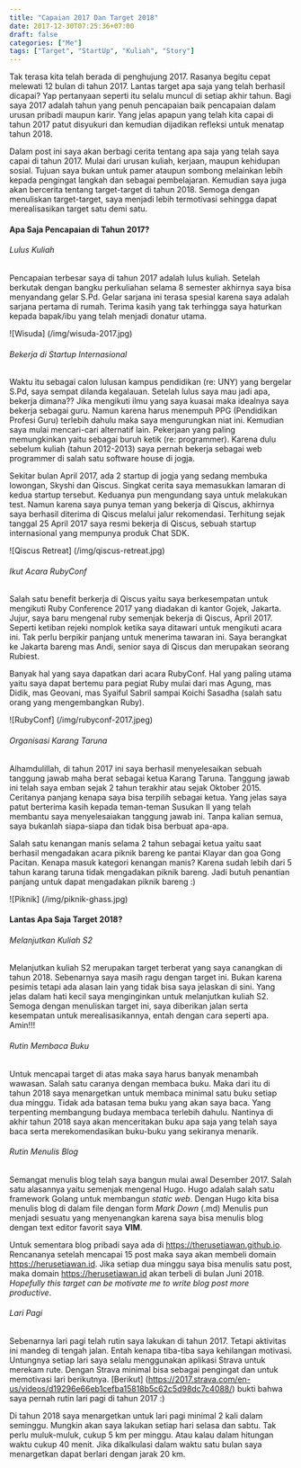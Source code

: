 ```yaml
---
title: "Capaian 2017 Dan Target 2018"
date: 2017-12-30T07:25:36+07:00
draft: false
categories: ["Me"]
tags: ["Target", "StartUp", "Kuliah", "Story"]
---
```


Tak terasa kita telah berada di penghujung 2017. Rasanya begitu cepat melewati 12 bulan
di tahun 2017. Lantas target apa saja yang telah berhasil dicapai? 
Yap pertanyaan seperti itu selalu muncul di setiap akhir tahun. Bagi saya 
2017 adalah tahun yang penuh pencapaian baik pencapaian dalam urusan pribadi maupun karir.
Yang jelas apapun yang telah kita capai di tahun 2017 patut disyukuri dan kemudian
dijadikan refleksi untuk menatap tahun 2018.

Dalam post ini saya akan berbagi cerita tentang apa saja yang telah saya capai di
tahun 2017. Mulai dari urusan kuliah, kerjaan, maupun kehidupan sosial. Tujuan saya bukan
untuk pamer ataupun sombong melainkan lebih kepada pengingat langkah dan sebagai
pembelajaran. Kemudian saya juga akan bercerita tentang target-target di tahun 2018.
Semoga dengan menuliskan target-target, saya menjadi lebih termotivasi sehingga dapat
merealisasikan target satu demi satu.

#### Apa Saja Pencapaian di Tahun 2017?

###### Lulus Kuliah

Pencapaian terbesar saya di tahun 2017 adalah lulus kuliah. Setelah berkutak dengan bangku
perkuliahan selama 8 semester akhirnya saya bisa menyandang gelar S.Pd. Gelar sarjana ini
terasa spesial karena saya adalah sarjana pertama di rumah. Terima kasih yang tak
terhingga saya haturkan kepada bapak/ibu yang telah menjadi donatur utama. 

![Wisuda] (/img/wisuda-2017.jpg)

###### Bekerja di Startup Internasional

Waktu itu sebagai calon lulusan kampus pendidikan (re: UNY) yang bergelar S.Pd, saya
sempat dilanda kegalauan. Setelah lulus saya mau jadi apa, bekerja dimana?? Jika mengikuti
ilmu yang saya kuasai maka idealnya saya bekerja sebagai guru. Namun karena harus menempuh
PPG (Pendidikan Profesi Guru) terlebih dahulu maka saya mengurungkan niat ini. Kemudian saya mulai mencari-cari
alternatif lain. Pekerjaan yang paling memungkinkan yaitu sebagai buruh ketik (re:
programmer). Karena dulu sebelum kuliah (tahun 2012-2013) saya pernah bekerja sebagai web programmer di
salah satu software house di jogja.

Sekitar bulan April 2017, ada 2 startup di jogja yang sedang membuka
lowongan, Skyshi dan Qiscus. Singkat cerita saya memasukkan lamaran di kedua startup
tersebut. Keduanya pun mengundang saya untuk melakukan test. Namun karena saya punya teman
yang bekerja di Qiscus, akhirnya saya berhasil diterima di Qiscus melalui jalur
rekomendasi. Terhitung sejak tanggal 25 April 2017 saya resmi bekerja di Qiscus, sebuah
startup internasional yang mempunya produk Chat SDK.

![Qiscus Retreat] (/img/qiscus-retreat.jpg)

###### Ikut Acara RubyConf 

Salah satu benefit berkerja di Qiscus yaitu saya berkesempatan untuk mengikuti Ruby
Conference 2017 yang diadakan di kantor Gojek, Jakarta. Jujur, saya baru mengenal
ruby semenjak bekerja di Qiscus, April 2017. Seperti ketiban rejeki nomplok ketika saya
ditawari untuk mengikuti acara ini. Tak perlu berpikir panjang untuk menerima tawaran ini.
Saya berangkat ke Jakarta bareng mas Andi, senior saya di Qiscus dan merupakan seorang
Rubiest.

Banyak hal yang saya dapatkan dari acara RubyConf. Hal yang paling utama yaitu saya dapat
bertemu para pegiat Ruby mulai dari mas Agung, mas Didik, mas Geovani, mas Syaiful
Sabril sampai Koichi Sasadha (salah satu orang yang mengembangkan Ruby).

![RubyConf] (/img/rubyconf-2017.jpeg)

###### Organisasi Karang Taruna

Alhamdulillah, di tahun 2017 ini saya berhasil menyelesaikan sebuah tanggung jawab maha
berat sebagai ketua Karang Taruna. Tanggung jawab ini telah saya emban sejak 2 tahun
terakhir atau sejak Oktober 2015. Ceritanya panjang kenapa saya bisa terpilih sebagai
ketua. Yang jelas saya patut berterima kasih kepada teman-teman Susukan II yang telah
membantu saya menyelesaiakan tanggung jawab ini. Tanpa kalian semua, saya bukanlah
siapa-siapa dan tidak bisa berbuat apa-apa.

Salah satu kenangan manis selama 2 tahun sebagai ketua yaitu saat berhasil mengadakan
acara piknik bareng ke pantai Klayar dan goa Gong Pacitan. Kenapa masuk kategori kenangan
manis? Karena sudah lebih dari 5 tahun karang taruna tidak mengadakan piknik bareng. Jadi
butuh penantian panjang untuk dapat mengadakan piknik bareng :)

![Piknik] (/img/piknik-ghass.jpg)

#### Lantas Apa Saja Target 2018?

###### Melanjutkan Kuliah S2

Melanjutkan kuliah S2 merupakan target terberat yang saya canangkan di tahun 2018.
Sebenarnya saya masih ragu dengan target ini. Bukan karena pesimis tetapi ada 
alasan lain yang tidak bisa saya jelaskan di sini. Yang jelas dalam hati kecil saya
menginginkan untuk melanjutkan kuliah S2.
Semoga dengan menuliskan target ini, saya diberikan jalan serta
kesempatan untuk merealisasikannya, entah dengan cara seperti apa. Amin!!!

###### Rutin Membaca Buku

Untuk mencapai target di atas maka saya harus banyak menambah wawasan. Salah satu
caranya dengan membaca buku. Maka dari itu di tahun 2018 saya menargetkan untuk membaca
minimal satu buku setiap dua minggu. Tidak ada batasan tema buku yang akan saya baca. Yang
terpenting membangung budaya membaca terlebih dahulu. Nantinya di akhir tahun 2018 saya
akan menceritakan buku apa saja yang telah saya baca serta merekomendasikan buku-buku yang
sekiranya menarik.

###### Rutin Menulis Blog

Semangat menulis blog telah saya bangun mulai awal Desember 2017. Salah satu alasannya
yaitu semenjak mengenal Hugo. Hugo adalah salah satu framework Golang untuk membangun
*static web*. Dengan Hugo kita bisa menulis blog di dalam file dengan form *Mark Down*
(.md) Menulis pun menjadi sesuatu yang menyenangkan karena saya bisa menulis blog
dengan text editor favorit saya **VIM**.

Untuk sementara blog pribadi saya ada di https://therusetiawan.github.io. Rencananya
setelah mencapai 15 post maka saya akan membeli domain https://herusetiawan.id. Jika
setiap dua minggu saya bisa menulis satu post, maka domain https://herusetiawan.id akan
terbeli di bulan Juni 2018. *Hopefully this target can be motivate me to write blog post
more productive*.

###### Lari Pagi

Sebenarnya lari pagi telah rutin saya lakukan di tahun 2017. Tetapi aktivitas ini mandeg
di tengah jalan. Entah kenapa tiba-tiba saya kehilangan motivasi. Untungnya setiap lari
saya selalu menggunakan aplikasi Strava untuk merekam rute.
Dengan Strava minimal bisa sebagai pengingat dan untuk memotivasi lari berikutnya.
[Berikut] (https://2017.strava.com/en-us/videos/d19296e66eb1cefba15818b5c62c5d98dc7c4088/)
bukti bahwa saya pernah rutin lari pagi di tahun 2017 :)

Di tahun 2018 saya menargetkan untuk lari pagi minimal 2 kali dalam seminggu. Mungkin akan
saya lakukan setiap hari selasa dan sabtu. Tak perlu muluk-muluk, cukup 5 km per minggu.
Atau kalau dalam hitungan waktu cukup 40 menit. Jika dikalkulasi dalam waktu satu bulan
saya menargetkan dapat berlari dengan jarak 20 km.
